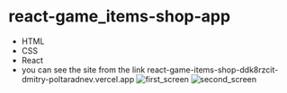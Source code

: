 # react-game_items-shop-app
- HTML
- CSS
- React
- you can see the site from the link react-game-items-shop-ddk8rzcit-dmitry-poltaradnev.vercel.app
![first_screen](https://github.com/Dmitry-Poltaradnev/react-game_items-shop-app/assets/69635151/543161fe-bc1b-4065-af32-dd2656f57e45)
![second_screen](https://github.com/Dmitry-Poltaradnev/react-game_items-shop-app/assets/69635151/f48f8a89-840e-452b-bfdd-28854a307524)

